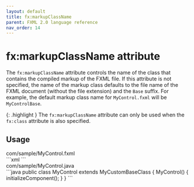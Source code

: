 ```yaml
---
layout: default
title: fx:markupClassName
parent: FXML 2.0 language reference
nav_order: 14
---
```


# fx:markupClassName attribute
The `fx:markupClassName` attribute controls the name of the class that contains the compiled markup of the FXML file. If this attribute is not specified, the name of the markup class defaults to the file name of the FXML document (without the file extension) and the `Base` suffix. For example, the default markup class name for `MyControl.fxml` will be `MyControlBase`.

{: .highlight }
The `fx:markupClassName` attribute can only be used when the `fx:class` attribute is also specified.

## Usage

<div class="filename">com/sample/MyControl.fxml</div>
```xml
<BorderPane xmlns="http://javafx.com/javafx" xmlns:fx="http://jfxcore.org/fxml/2.0"
            fx:class="com.sample.MyControl"
            fx:markupClassName="MyCustomBaseClass">
<BorderPane/>
```

<div class="filename">com/sample/MyControl.java</div>
```java
public class MyControl extends MyCustomBaseClass {
    MyControl() {
        initializeComponent();
    }
}
```
